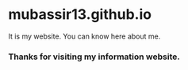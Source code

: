 # mubassir13.github.io


It is my website. You can know here about me.

<h3>Thanks for visiting my information website.</h3>
